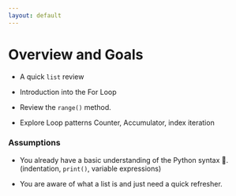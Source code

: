 ```yaml
---
layout: default
---
```


# Overview and Goals

* A quick `list` review

* Introduction into the For Loop

* Review the `range()` method.

* Explore Loop patterns Counter, Accumulator, index iteration

### Assumptions

* You already have a basic understanding of the Python syntax 🐍. (indentation, `print()`, variable expressions)

* You are aware of what a list is and just need a quick refresher.

